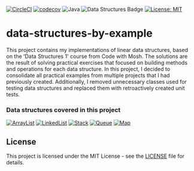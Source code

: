 [![CircleCI](https://dl.circleci.com/status-badge/img/circleci/K6MEbnQdqEgQE7qSJFetp9/3jK9D9Qmk6tp7PHjwzKBJe/tree/main.svg?style=svg&circle-token=CCIPRJ_J8E7uAXYMdzJeqpUxB4BXW_0d8d246beb4a1b920d48a54e5dac37a6fe85781d)](https://dl.circleci.com/status-badge/redirect/circleci/K6MEbnQdqEgQE7qSJFetp9/3jK9D9Qmk6tp7PHjwzKBJe/tree/main)
[![codecov](https://codecov.io/gh/MiroslavKolosnjaji/data-structures-by-example/graph/badge.svg?token=HHr5PA731s)](https://codecov.io/gh/MiroslavKolosnjaji/data-structures-by-example)
![Java](https://img.shields.io/badge/Java-17-brightgreen)
![Data Structures Badge](https://img.shields.io/badge/Data%20Structures-Learning-informational?style=round-square&color=brightgreen)
[![License: MIT](https://img.shields.io/badge/License-MIT-green.svg)](https://opensource.org/licenses/MIT)

# data-structures-by-example
This project contains my implementations of linear data structures, based on the 'Data Structures 1' course from Code with Mosh.
The solutions are the result of solving practical exercises that focused on building methods and operations for each data structure.
In this project, I decided to consolidate all practical examples from multiple projects that I had previously created. Additionally,
I removed unnecessary classes used for testing data structures and replaced them with retroactively created unit tests.

 ### Data structures covered in this project

[![ArrayList](https://img.shields.io/badge/ArrayList-%23FF5733?style=for-the-badge&logo=github)](https://github.com/MiroslavKolosnjaji/data-structures-by-example/blob/main/src/main/java/com/myproject/arrays/ArrayList.java)
[![LinkedList](https://img.shields.io/badge/LinkedList-%23C70039?style=for-the-badge&logo=github)](https://github.com/MiroslavKolosnjaji/data-structures-by-example/tree/main/src/main/java/com/myproject/linkedlist)
[![Stack](https://img.shields.io/badge/Stack-%23900C3F?style=for-the-badge&logo=github)](https://github.com/MiroslavKolosnjaji/data-structures-by-example/tree/main/src/main/java/com/myproject/stack)
[![Queue](https://img.shields.io/badge/Queue-%23581845?style=for-the-badge&logo=github)](https://github.com/MiroslavKolosnjaji/data-structures-by-example/tree/main/src/main/java/com/myproject/queue)
[![Map](https://img.shields.io/badge/Map-%231A5276?style=for-the-badge&logo=github)](https://github.com/MiroslavKolosnjaji/data-structures-by-example/tree/main/src/main/java/com/myproject/hashtable)

## License
This project is licensed under the MIT License - see the [LICENSE](LICENSE) file for details.
